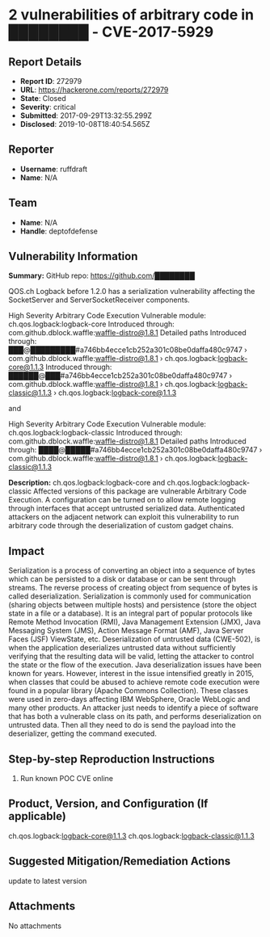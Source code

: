 # 2 vulnerabilities of arbitrary code in ████████  - CVE-2017-5929

## Report Details
- **Report ID**: 272979
- **URL**: https://hackerone.com/reports/272979
- **State**: Closed
- **Severity**: critical
- **Submitted**: 2017-09-29T13:32:55.299Z
- **Disclosed**: 2019-10-08T18:40:54.565Z

## Reporter
- **Username**: ruffdraft
- **Name**: N/A

## Team
- **Name**: N/A
- **Handle**: deptofdefense

## Vulnerability Information
**Summary:**
GitHub repo: https://github.com/████████

QOS.ch Logback before 1.2.0 has a serialization vulnerability affecting the SocketServer and ServerSocketReceiver components. 

High Severity
Arbitrary Code Execution
Vulnerable module: ch.qos.logback:logback-core 
Introduced through: com.github.dblock.waffle:waffle-distro@1.8.1 
Detailed paths
Introduced through: ███@█████████#a746bb4ecce1cb252a301c08be0daffa480c9747 › com.github.dblock.waffle:waffle-distro@1.8.1 › ch.qos.logback:logback-core@1.1.3
Introduced through: ██████@███#a746bb4ecce1cb252a301c08be0daffa480c9747 › com.github.dblock.waffle:waffle-distro@1.8.1 › ch.qos.logback:logback-classic@1.1.3 › ch.qos.logback:logback-core@1.1.3

and

High Severity
Arbitrary Code Execution
Vulnerable module: ch.qos.logback:logback-classic 
Introduced through: com.github.dblock.waffle:waffle-distro@1.8.1 
Detailed paths
Introduced through: ████@█████#a746bb4ecce1cb252a301c08be0daffa480c9747 › com.github.dblock.waffle:waffle-distro@1.8.1 › ch.qos.logback:logback-classic@1.1.3


**Description:**
ch.qos.logback:logback-core and ch.qos.logback:logback-classic  Affected versions of this package are vulnerable Arbitrary Code Execution. A configuration can be turned on to allow remote logging through interfaces that accept untrusted serialized data. Authenticated attackers on the adjacent network can exploit this vulnerability to run arbitrary code through the deserialization of custom gadget chains.

## Impact
Serialization is a process of converting an object into a sequence of bytes which can be persisted to a disk or database or can be sent through streams. The reverse process of creating object from sequence of bytes is called deserialization. Serialization is commonly used for communication (sharing objects between multiple hosts) and persistence (store the object state in a file or a database). It is an integral part of popular protocols like Remote Method Invocation (RMI), Java Management Extension (JMX), Java Messaging System (JMS), Action Message Format (AMF), Java Server Faces (JSF) ViewState, etc.
Deserialization of untrusted data (CWE-502), is when the application deserializes untrusted data without sufficiently verifying that the resulting data will be valid, letting the attacker to control the state or the flow of the execution. 
Java deserialization issues have been known for years. However, interest in the issue intensified greatly in 2015, when classes that could be abused to achieve remote code execution were found in a popular library (Apache Commons Collection). These classes were used in zero-days affecting IBM WebSphere, Oracle WebLogic and many other products.
An attacker just needs to identify a piece of software that has both a vulnerable class on its path, and performs deserialization on untrusted data. Then all they need to do is send the payload into the deserializer, getting the command executed.

## Step-by-step Reproduction Instructions

1. Run known POC CVE online

## Product, Version, and Configuration (If applicable)
ch.qos.logback:logback-core@1.1.3
ch.qos.logback:logback-classic@1.1.3

## Suggested Mitigation/Remediation Actions
update to latest version

## Attachments
No attachments
